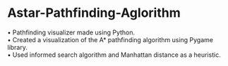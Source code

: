 # Astar-Pathfinding-Aglorithm
•	Pathfinding visualizer made using Python.  
•	Created a visualization of the A* pathfinding algorithm using Pygame library.  
•	Used informed search algorithm and Manhattan distance as a heuristic.  
